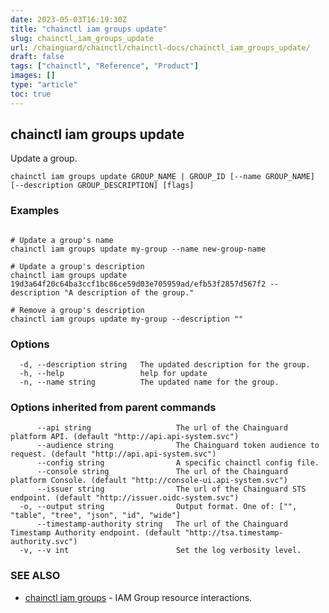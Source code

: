 ```yaml
---
date: 2023-05-03T16:19:30Z
title: "chainctl iam groups update"
slug: chainctl_iam_groups_update
url: /chainguard/chainctl/chainctl-docs/chainctl_iam_groups_update/
draft: false
tags: ["chainctl", "Reference", "Product"]
images: []
type: "article"
toc: true
---
```

## chainctl iam groups update

Update a group.

```
chainctl iam groups update GROUP_NAME | GROUP_ID [--name GROUP_NAME] [--description GROUP_DESCRIPTION] [flags]
```

### Examples

```

# Update a group's name
chainctl iam groups update my-group --name new-group-name

# Update a group's description
chainctl iam groups update 19d3a64f20c64ba3ccf1bc86ce59d03e705959ad/efb53f2857d567f2 --description "A description of the group."

# Remove a group's description
chainctl iam groups update my-group --description ""
```

### Options

```
  -d, --description string   The updated description for the group.
  -h, --help                 help for update
  -n, --name string          The updated name for the group.
```

### Options inherited from parent commands

```
      --api string                   The url of the Chainguard platform API. (default "http://api.api-system.svc")
      --audience string              The Chainguard token audience to request. (default "http://api.api-system.svc")
      --config string                A specific chainctl config file.
      --console string               The url of the Chainguard platform Console. (default "http://console-ui.api-system.svc")
      --issuer string                The url of the Chainguard STS endpoint. (default "http://issuer.oidc-system.svc")
  -o, --output string                Output format. One of: ["", "table", "tree", "json", "id", "wide"]
      --timestamp-authority string   The url of the Chainguard Timestamp Authority endpoint. (default "http://tsa.timestamp-authority.svc")
  -v, --v int                        Set the log verbosity level.
```

### SEE ALSO

* [chainctl iam groups](/chainguard/chainctl/chainctl-docs/chainctl_iam_groups/)	 - IAM Group resource interactions.

